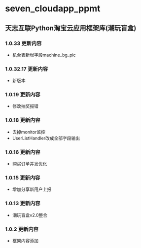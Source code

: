 # seven_cloudapp_ppmt

## 天志互联Python淘宝云应用框架库(潮玩盲盒)

### 1.0.33 更新内容
* 机台表新增字段machine_bg_pic

### 1.0.32.17 更新内容
* 新版本

### 1.0.19 更新内容
* 修改抽奖报错


### 1.0.18 更新内容
* 去掉monitor监控
* UserListHandler改成全部字段输出

### 1.0.16 更新内容
* 购买订单并发优化

### 1.0.15 更新内容
* 增加分享新用户上报

### 1.0.13 更新内容
* 潮玩盲盒v2.0整合

### 1.0.2 更新内容
* 框架内容添加
